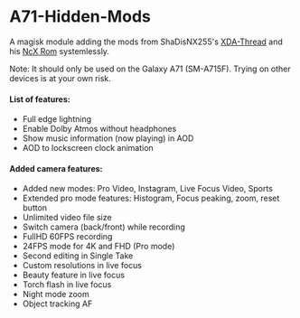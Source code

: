 # A71-Hidden-Mods
A magisk module adding the mods from ShaDisNX255's [XDA-Thread](https://forum.xda-developers.com/t/samsung-galaxy-a71-working-mods.4173295/) and his [NcX Rom](https://forum.xda-developers.com/t/rom-oneui-2-5-twrp-ncx-2-5-for-a71-sm-a715f.4174135/) systemlessly.

Note: It should only be used on the Galaxy A71 (SM-A715F). Trying on other devices is at your own risk.

#### List of features:
- Full edge lightning
- Enable Dolby Atmos without headphones
- Show music information (now playing) in AOD
- AOD to lockscreen clock animation

#### Added camera features:
- Added new modes: Pro Video, Instagram, Live Focus Video, Sports
- Extended pro mode features: Histogram, Focus peaking, zoom, reset button
- Unlimited video file size
- Switch camera (back/front) while recording
- FullHD 60FPS recording
- 24FPS mode for 4K and FHD (Pro mode)
- Second editing in Single Take
- Custom resolutions in live focus
- Beauty feature in live focus
- Torch flash in live focus
- Night mode zoom
- Object tracking AF
